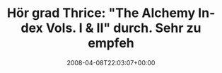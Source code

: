 ---
retweeted: false
source: <a href="http://twitter.com" rel="nofollow">Twitter Web Client</a>
entities:
  hashtags: []
  symbols: []
  user_mentions: []
  urls: []
display_text_range:
- '0'
- '106'
favorite_count: '0'
id_str: '785359579'
truncated: false
retweet_count: '0'
id: '785359579'
created_at: Tue Apr 08 22:03:07 +0000 2008
favorited: false
full_text: 'Hör grad Thrice: "The Alchemy Index Vols. I & II" durch. Sehr zu empfehlen.
  Reihenfolge nicht vertauschen!'
lang: de
tags:
- pesos/twitter
date: '2008-04-08T22:03:07+00:00'
src: https://twitter.com/bascht/status/785359579
original_url: https://twitter.com/bascht/status/785359579
type: twitter_tweet
text: 'Hör grad Thrice: "The Alchemy Index Vols. I & II" durch. Sehr zu empfehlen.
  Reihenfolge nicht vertauschen!'
title: 'Hör grad Thrice: "The Alchemy Index Vols. I & II" durch. Sehr zu empfeh'

---
